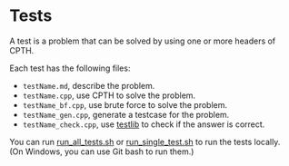 # Tests

A test is a problem that can be solved by using one or more headers of CPTH.

Each test has the following files:

- `testName.md`, describe the problem.
- `testName.cpp`, use CPTH to solve the problem.
- `testName_bf.cpp`, use brute force to solve the problem.
- `testName_gen.cpp`, generate a testcase for the problem.
- `testName_check.cpp`, use [testlib](https://github.com/MikeMirzayanov/testlib) to check if the answer is correct.

You can run [run_all_tests.sh](../tools/run_all_tests.sh) or [run_single_test.sh](../tools/run_single_test.sh) to run the tests locally. (On Windows, you can use Git bash to run them.)

